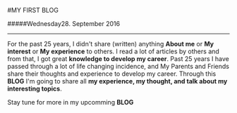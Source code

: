 #MY FIRST BLOG

#####Wednesday28. September 2016 
***

For the past 25 years, I didn't share (written) anything **About me** or **My interest** or **My experience** to others. I read a lot of articles by others and from that, I got great **knowledge to develop my career**. Past 25 years I have passed through a lot of life changing incidence, and My Parents and Friends share their thoughts and experience to develop my career. Through this **BLOG** I'm going to share all **my experience, my thought, and talk about my interesting topics**. 


Stay tune for more in my upcomming **BLOG** 
 

 
   
 	
 	 


